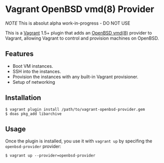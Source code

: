 # Vagrant OpenBSD vmd(8) Provider

*NOTE* This is absolut alpha work-in-progress - DO NOT USE

This is a [Vagrant](http://www.vagrantup.com) 1.5+ plugin that adds an
[OpenBSD vmd(8)](https://man.openbsd.org/vmd) provider to Vagrant,
allowing Vagrant to control and provision machines on OpenBSD.

## Features

* Boot VM instances.
* SSH into the instances.
* Provision the instances with any built-in Vagrant provisioner.
* Setup of networking

## Installation

```
$ vagrant plugin install /path/to/vagrant-openbsd-provider.gem
$ doas pkg_add libarchive
```

## Usage

Once the plugin is installed, you use it with `vagrant up` by specifing
the `openbsd-provider` provider:
```
$ vagrant up --provider=openbsd-provider
```
